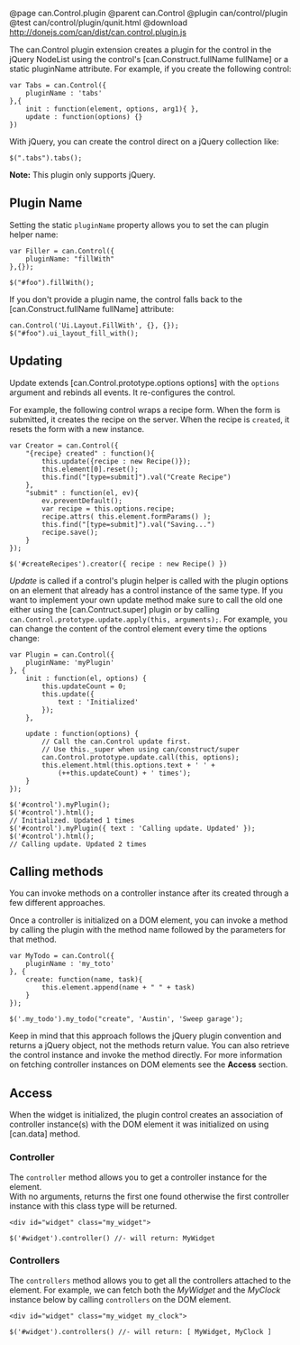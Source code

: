@page can.Control.plugin 
@parent can.Control
@plugin can/control/plugin
@test can/control/plugin/qunit.html
@download http://donejs.com/can/dist/can.control.plugin.js

The can.Control plugin extension creates a plugin for the control in the 
jQuery NodeList using the control's [can.Construct.fullName fullName] or
a static pluginName attribute. For example, if you create the following control:

	var Tabs = can.Control({
		pluginName : 'tabs'
	},{
		init : function(element, options, arg1){ },
		update : function(options) {}
	})

With jQuery, you can create the control direct on a jQuery collection like:

    $(".tabs").tabs();
    
__Note:__ This plugin only supports jQuery.

## Plugin Name

Setting the static `pluginName` property allows you to set the can plugin helper name:

	var Filler = can.Control({
		pluginName: "fillWith"
	},{});

	$("#foo").fillWith();

If you don't provide a plugin name, the control falls back to the
[can.Construct.fullName fullName] attribute:

	can.Control('Ui.Layout.FillWith', {}, {});
	$("#foo").ui_layout_fill_with();

## Updating

Update extends [can.Control.prototype.options options] 
with the `options` argument and rebinds all events.  It 
re-configures the control.

For example, the following control wraps a recipe form. When the form
is submitted, it creates the recipe on the server.  When the recipe
is `created`, it resets the form with a new instance.

	var Creator = can.Control({
		"{recipe} created" : function(){
			this.update({recipe : new Recipe()});
			this.element[0].reset();
			this.find("[type=submit]").val("Create Recipe")
		},
		"submit" : function(el, ev){
			ev.preventDefault();
			var recipe = this.options.recipe;
			recipe.attrs( this.element.formParams() );
			this.find("[type=submit]").val("Saving...")
			recipe.save();
		}
	});
	
	$('#createRecipes').creator({ recipe : new Recipe() })
	
*Update* is called if a control's plugin helper is called with the plugin options on an element
that already has a control instance of the same type. If you want to implement your
own update method make sure to call the old one either using the [can.Contruct.super] plugin or
by calling `can.Control.prototype.update.apply(this, arguments);`.
For example, you can change the content of the control element every time the options change:

	var Plugin = can.Control({
		pluginName: 'myPlugin'
	}, {
		init : function(el, options) {
			this.updateCount = 0;
			this.update({
				text : 'Initialized'
			});
		},

		update : function(options) {
			// Call the can.Control update first.
			// Use this._super when using can/construct/super
			can.Control.prototype.update.call(this, options);
			this.element.html(this.options.text + ' ' +
				(++this.updateCount) + ' times');
		}
	});

	$('#control').myPlugin();
	$('#control').html();
	// Initialized. Updated 1 times
	$('#control').myPlugin({ text : 'Calling update. Updated' });
	$('#control').html();
	// Calling update. Updated 2 times

## Calling methods

You can invoke methods on a controller instance after its created through a few
different approaches.  

Once a controller is initialized on a DOM element, you can invoke a method by calling
the plugin with the method name followed by the parameters for that method.

	var MyTodo = can.Control({
		pluginName : 'my_toto'
	}, {
		create: function(name, task){
			this.element.append(name + " " + task)
		}
	});
	
	$('.my_todo').my_todo("create", 'Austin', 'Sweep garage');

Keep in mind that this approach follows the jQuery plugin convention and returns a jQuery object,
not the methods return value. You can also retrieve the control instance and invoke the method directly.
For more information on fetching controller instances on DOM elements see 
the __Access__ section.

## Access

When the widget is initialized, the plugin control creates an association 
of controller instance(s) with the DOM element it was initialized on using 
[can.data] method.

### Controller

The `controller` method allows you to get a controller instance for the element.  
With no arguments, returns the first one found otherwise the first controller 
instance with this class type will be returned.

	<div id="widget" class="my_widget">

	$('#widget').controller() //- will return: MyWidget

### Controllers

The `controllers` method allows you to get all the controllers attached to the element.
For example, we can fetch both the _MyWidget_ and the _MyClock_ instance 
below by calling `controllers` on the DOM element.

	<div id="widget" class="my_widget my_clock">
	
	$('#widget').controllers() //- will return: [ MyWidget, MyClock ]
